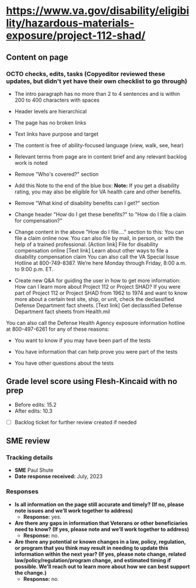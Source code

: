 # https://www.va.gov/disability/eligibility/hazardous-materials-exposure/project-112-shad/

## Content on page

### OCTO checks, edits, tasks (Copyeditor reviewed these updates, but didn't yet have their own checklist to go through)

- The intro paragraph has no more than 2 to 4 sentences and is within 200 to 400 characters with spaces
- Header levels are hierarchical
- The page has no broken links
- Text links have purpose and target
- The content is free of ability-focused language (view, walk, see, hear)
- Relevant terms from page are in content brief and any relevant backlog work is noted
- Remove "Who's covered?" section
- Add this Note to the end of the blue box: **Note:** If you get a disability rating, you may also be eligible for VA health care and other benefits.
- Remove "What kind of disability benefits can I get?" section
- Change header "How do I get these benefits?" to "How do I file a claim for compensation?"
- Change content in the above "How do I file...." section to this:
You can file a claim online now. You can also file by mail, in person, or with the help of a trained professional.
[Action link] File for disability compensation online
[Text link] Learn about other ways to file a disability compensation claim
You can also call the VA Special Issue Hotline at 800-749-8387. We’re here Monday through Friday, 8:00 a.m. to 9:00 p.m. ET.

- Create new Q&A for guiding the user in how to get more information:
How can I learn more about Project 112 or Project SHAD?
If you were part of Project 112 or Project SHAD from 1962 to 1974 and want to know more about a certain test site, ship, or unit, check the declassified Defense Department fact sheets.
[Text link] Get declassified Defense Department fact sheets from Health.mil

You can also call the Defense Health Agency exposure information hotline at 800-497-6261 for any of these reasons:

- You want to know if you may have been part of the tests

- You have information that can help prove you were part of the tests

- You have other questions about the tests

## Grade level score using Flesh-Kincaid with no prep
- Before edits: 15.2
- After edits: 10.3

- [ ] Backlog ticket for further review created if needed

## SME review

### Tracking details

- **SME** Paul Shute
- **Date response received:** July, 2023

### Responses

- **Is all information on the page still accurate and timely? (If no, please note issues and we’ll work together to address)**
  - **Response:** yes.
- **Are there any gaps in information that Veterans or other beneficiaries need to know? (If yes, please note and we’ll work together to address)**
  - **Response:** no.
- **Are there any potential or known changes in a law, policy, regulation, or program that you think may result in needing to update this information within the next year? (If yes, please note change, related law/policy/regulation/program change, and estimated timing if possible. We’ll reach out to learn more about how we can best support the change.)**
  - **Response:** no. 
